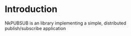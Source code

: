# Introduction

NkPUBSUB is an library implementing a simple, distributed publish/subscribe application
